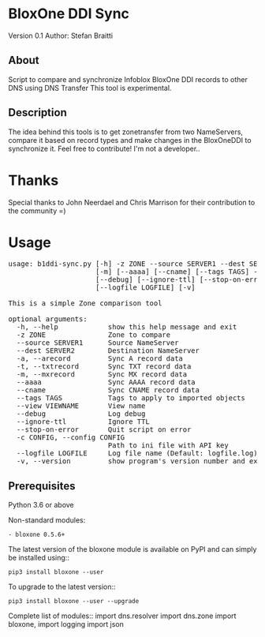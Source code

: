 
# BloxOne DDI Sync


Version 0.1
Author: Stefan Braitti

About
-----------
Script to compare and synchronize Infoblox BloxOne DDI records to other DNS using DNS Transfer
This tool is experimental.


Description
-----------
The idea behind this tools is to get zonetransfer from two NameServers, compare it based on record types and make changes in the BloxOneDDI to synchronize it. 
Feel free to contribute! I'm not a developer..

# Thanks
Special thanks to John Neerdael and Chris Marrison for their contribution to the community =) 

# Usage
<pre>
usage: b1ddi-sync.py [-h] -z ZONE --source SERVER1 --dest SERVER2 [-a] [-t]
                     [-m] [--aaaa] [--cname] [--tags TAGS] --view VIEWNAME
                     [--debug] [--ignore-ttl] [--stop-on-error] -c CONFIG
                     [--logfile LOGFILE] [-v]

This is a simple Zone comparison tool

optional arguments:
  -h, --help            show this help message and exit
  -z ZONE               Zone to compare
  --source SERVER1      Source NameServer
  --dest SERVER2        Destination NameServer
  -a, --arecord         Sync A record data
  -t, --txtrecord       Sync TXT record data
  -m, --mxrecord        Sync MX record data
  --aaaa                Sync AAAA record data
  --cname               Sync CNAME record data
  --tags TAGS           Tags to apply to imported objects
  --view VIEWNAME       View name
  --debug               Log debug
  --ignore-ttl          Ignore TTL
  --stop-on-error       Quit script on error
  -c CONFIG, --config CONFIG
                        Path to ini file with API key
  --logfile LOGFILE     Log file name (Default: logfile.log)
  -v, --version         show program's version number and exit</pre>
  
  Prerequisites
-------------

Python 3.6 or above

Non-standard modules:

    - bloxone 0.5.6+

The latest version of the bloxone module is available on PyPI and can simply be
installed using::

    pip3 install bloxone --user

To upgrade to the latest version::

    pip3 install bloxone --user --upgrade

Complete list of modules::
    import dns.resolver
    import dns.zone
    import bloxone, 
    import logging
    import json
